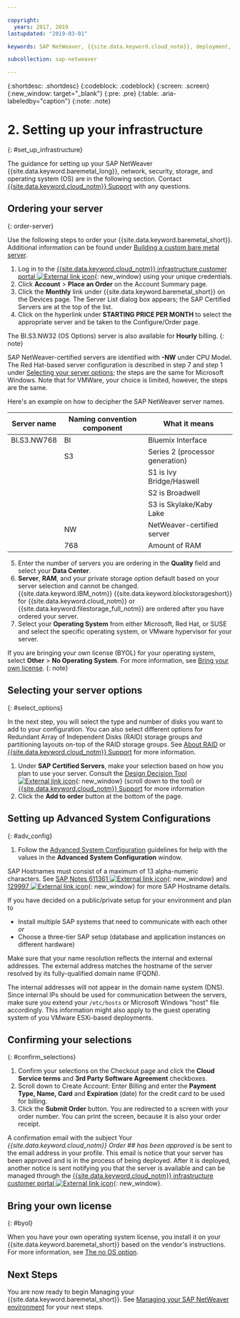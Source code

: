 ```yaml
---

copyright:
  years: 2017, 2019
lastupdated: "2019-03-01"

keywords: SAP NetWeaver, {{site.data.keyword.cloud_notm}}, deployment, BYOL, database

subcollection: sap-netweaver

---
```


{:shortdesc: .shortdesc}
{:codeblock: .codeblock}
{:screen: .screen}
{:new_window: target="_blank"}
{:pre: .pre}
{:table: .aria-labeledby="caption"}
{:note: .note}

# 2. Setting up your infrastructure
{: #set_up_infrastructure}

The guidance for setting up your SAP NetWeaver {{site.data.keyword.baremetal_long}}, network, security, storage, and operating system (OS) are in the following section. Contact [{{site.data.keyword.cloud_notm}} Support](/docs/get-support?topic=get-support-getting-customer-support#getting-customer-support) with any questions.

## Ordering your server
{: order-server}

Use the following steps to order your {{site.data.keyword.baremetal_short}}. Additional information can be found under [Building a custom bare metal server](/docs/bare-metal?topic=bare-metal-ordering-baremetal-server#ordering-baremetal-server).

1. Log in to the [{{site.data.keyword.cloud_notm}} infrastructure customer portal ![External link icon](../../icons/launch-glyph.svg "External link icon")](https://control.softlayer.com){: new_window} using your unique credentials.
2. Click **Account** > **Place an Order** on the Account Summary page.
3. Click the **Monthly** link under {{site.data.keyword.baremetal_short}} on the Devices page. The Server List dialog box appears; the SAP Certified Servers are at the top of the list.
4. Click on the hyperlink under **STARTING PRICE PER MONTH** to select the appropriate server and be taken to the Configure/Order page.

The BI.S3.NW32 (OS Options) server is also available for **Hourly** billing.
{: note}

   SAP NetWeaver-certified servers are identified with **-NW** under CPU Model. The Red Hat-based server configuration is described in step 7 and step 1 under [Selecting your server options](#select_options); the steps are the same for Microsoft Windows. Note that for VMWare, your choice is limited, however, the steps are the same.

   Here's an example on how to decipher the SAP NetWeaver server names.

| Server name | Naming convention component | What it means |
| --- | --- | --- |
| BI.S3.NW768 | BI | Bluemix Interface |
| | S3 | Series 2 (processor generation) |
| | | S1 is Ivy Bridge/Haswell |
| | | S2 is Broadwell |
| | | S3 is Skylake/Kaby Lake |
| | NW | NetWeaver-certified server |
| | 768 | Amount of RAM |

5. Enter the number of servers you are ordering in the **Quality** field and select your **Data Center**.
6. **Server**, **RAM**, and your private storage option default based on your server selection and cannot be changed. {{site.data.keyword.IBM_notm}} {{site.data.keyword.blockstorageshort}} for {{site.data.keyword.cloud_notm}} or {{site.data.keyword.filestorage_full_notm}} are ordered after you have ordered your server.
7. Select your **Operating System** from either Microsoft, Red Hat, or SUSE and select the specific operating system, or VMware hypervisor for your server.

If you are bringing your own license (BYOL) for your operating system, select **Other** > **No Operating System**. For more information, see [Bring your own license](#byol).
{: note}

## Selecting your server options
{: #select_options}

In the next step, you will select the type and number of disks you want to add to your configuration. You can also select different options for Redundant Array of Independent Disks (RAID) storage groups and partitioning layouts on-top of the RAID storage groups. See [About RAID](/docs/bare-metal?topic=bare-metal-about-raid#about-raid) or [{{site.data.keyword.cloud_notm}} Support](/docs/get-support?topic=get-support-getting-customer-support#getting-customer-support) for more information.

1. Under **SAP Certified Servers**, make your selection based on how you plan to use your server. Consult the [Design Decision Tool ![External link icon](../../icons/launch-glyph.svg "External link icon")](https://github.com/ibm-cloud-architecture/infrastructure-design-decision-tool){: new_window} (scroll down to the tool) or [{{site.data.keyword.cloud_notm}} Support](/docs/get-support?topic=get-support-getting-customer-support#getting-customer-support) for more information
2. Click the **Add to order** button at the bottom of the page.

## Setting up Advanced System Configurations
{: #adv_config}

1. Follow the [Advanced System Configuration](/docs/bare-metal?topic=bare-metal-ordering-baremetal-server#ordering-baremetal-server) guidelines for help with the values in the **Advanced System Configuration** window.

SAP Hostnames must consist of a maximum of 13 alpha-numeric characters. See [SAP Notes 611361 ![External link icon](../../icons/launch-glyph.svg "External link icon")](https://launchpad.support.sap.com/#/611361){: new_window} and [129997 ![External link icon](../../icons/launch-glyph.svg "External link icon")](https://launchpad.support.sap.com/#/129997){: new_window} for more SAP Hostname details.

If you have decided on a public/private setup for your environment and plan to
  * Install multiple SAP systems that need to communicate with each other *or*
  * Choose a three-tier SAP setup (database and application instances on different hardware)

Make sure that your name resolution reflects the internal and external addresses. The external address matches the hostname of the server resolved by its fully-qualified domain name (FQDN).

The internal addresses will not appear in the domain name system (DNS). Since internal IPs should be used for communication between the servers, make sure you extend your `/etc/hosts` or Microsoft Windows "host" file accordingly. This information might also apply to the guest operating system of you VMware ESXi-based deployments.

## Confirming your selections
{: #confirm_selections}

1. Confirm your selections on the Checkout page and click the **Cloud Service terms** and **3rd Party Software Agreement** checkboxes.
2. Scroll down to Create Account: Enter Billing and enter the **Payment Type, Name, Card** and **Expiration** (date) for the credit card to be used for billing.
3. Click the **Submit Order** button. You are redirected to a screen with your order number. You can print the screen, because it is also your order receipt.

A confirmation email with the subject Your _{{site.data.keyword.cloud_notm}} Order ## has been approved_ is be sent to the email address in your profile. This email is notice that your server has been approved and is in the process of being deployed. After it is deployed, another notice is sent notifying you that the server is available and can be managed through the [{{site.data.keyword.cloud_notm}} infrastructure customer portal ![External link icon](../../icons/launch-glyph.svg "External link icon")](https://control.softlayer.com){: new_window}.

## Bring your own license
{: #byol}

When you have your own operating system license, you install it on your {{site.data.keyword.baremetal_short}} based on the vendor's instructions. For more information, see [The no OS option](/docs/bare-metal?topic=bare-metal-bm-no-os#bm-no-os).

## Next Steps

You are now ready to begin Managing your {{site.data.keyword.baremetal_short}}. See [Managing your SAP NetWeaver environment](/docs/infrastructure/sap-netweaver?topic=sap-netweaver-manage_environment#manage_environment) for your next steps.
